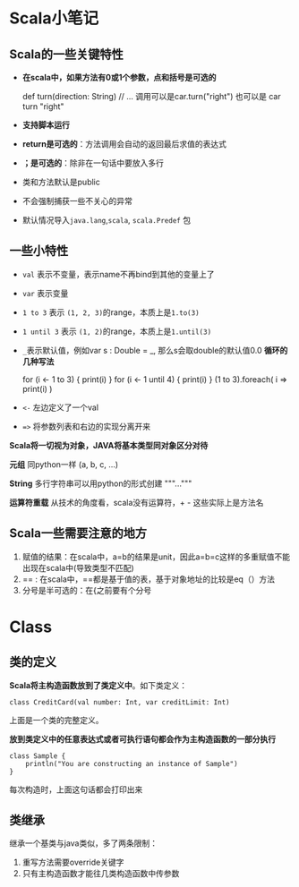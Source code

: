 # Scala小笔记


## Scala的一些关键特性

- **在scala中，如果方法有0或1个参数，点和括号是可选的**

    def turn(direction: String) // ...
	调用可以是car.turn("right") 也可以是 car turn "right"
- **支持脚本运行**
- **return是可选的**：方法调用会自动的返回最后求值的表达式
- **；是可选的**：除非在一句话中要放入多行
- 类和方法默认是public
- 不会强制捕获一些不关心的异常
- 默认情况导入`java.lang`,`scala`, `scala.Predef` 包

## 一些小特性

- `val` 表示不变量，表示name不再bind到其他的变量上了
- `var` 表示变量
- `1 to 3` 表示 `(1, 2, 3)`的range，本质上是`1.to(3)`
- `1 until 3` 表示 `(1, 2)`的range，本质上是`1.until(3)`
- `_`表示默认值，例如var s : Double = _, 那么s会取double的默认值0.0
**循环的几种写法**

	for (i <- 1 to 3) { print(i) }
	for (i <- 1 until 4) { print(i) }
	(1 to 3).foreach( i => print(i) )

- `<-` 左边定义了一个val
- `=>` 将参数列表和右边的实现分离开来

**Scala将一切视为对象，JAVA将基本类型同对象区分对待**

**元组**
同python一样 (a, b, c, ...)

**String**
多行字符串可以用python的形式创建
"""..."""

**运算符重载**
从技术的角度看，scala没有运算符，+ - 这些实际上是方法名


## Scala一些需要注意的地方

1. 赋值的结果：在scala中，a=b的结果是unit，因此a=b=c这样的多重赋值不能出现在scala中(导致类型不匹配)
2. == : 在scala中，==都是基于值的表，基于对象地址的比较是eq（）方法
3. 分号是半可选的：在{之前要有个分号

# Class

## 类的定义

**Scala将主构造函数放到了类定义中**。如下类定义：

	class CreditCard(val number: Int, var creditLimit: Int)

上面是一个类的完整定义。

**放到类定义中的任意表达式或者可执行语句都会作为主构造函数的一部分执行**

	class Sample {
		println("You are constructing an instance of Sample")
	}
每次构造时，上面这句话都会打印出来

## 类继承
继承一个基类与java类似，多了两条限制：

1. 重写方法需要override关键字
2. 只有主构造函数才能往几类构造函数中传参数

